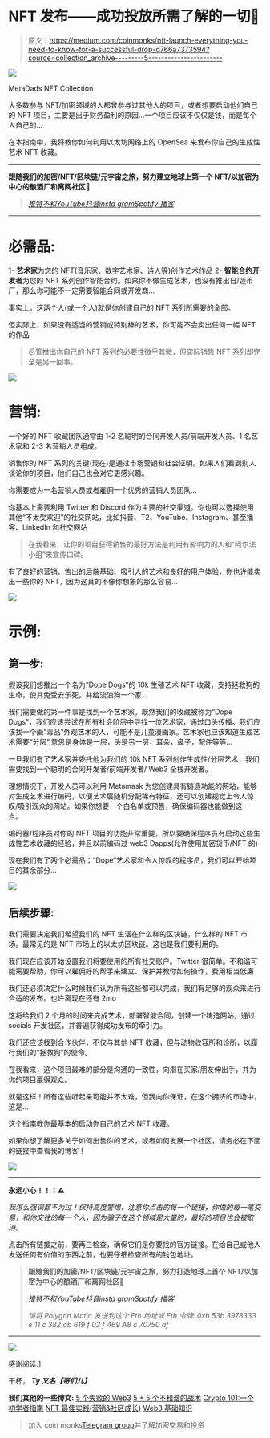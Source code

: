 # NFT 发布——成功投放所需了解的一切🚀

> 原文：<https://medium.com/coinmonks/nft-launch-everything-you-need-to-know-for-a-successful-drop-d766a7373594?source=collection_archive---------5----------------------->

![](img/489c4a2430e455bf6ebfaa3125a1b422.png)

MetaDads NFT Collection

大多数参与 NFT/加密领域的人都曾参与过其他人的项目，或者想要启动他们自己的 NFT 项目，主要是出于财务盈利的原因…一个项目应该不仅仅是钱，而是每个人自己的…

在本指南中，我将教你如何利用以太坊网络上的 OpenSea 来发布你自己的生成性艺术 NFT 收藏。

_______________________________________________________

**跟随我们的加密/NFT/区块链/元宇宙之旅，努力建立地球上第一个 NFT/以加密为中心的酿酒厂和离网社区🌱**

> [*推特*](https://www.twitter.com/metadadsxyz)[*不和*](https://discord.gg/Cv8v2Ert8m)[*YouTube*](https://www.youtube.com/channel/UC7pbtSBs9nRJHK6coMhCR8g)[*抖音*](https://www.tiktok.com/@thedudescrypto)[*insta gram*](https://www.instagram.com/metadadsxyz)[*Spotify 播客*](https://open.spotify.com/episode/5U8vXE9HDAsGbSbebw9p62?si=2rZIigw-Tw2pCxjxmkbYzQ)

________________________________________________________

# 必需品:

1- **艺术家**为您的 NFT(音乐家、数字艺术家、诗人等)创作艺术作品
2- **智能合约开发者**为您的 NFT 系列创作智能合约。如果你不做生成艺术，也没有推出日/造币厂，那么你可能不一定需要智能合同或开发商…

事实上，这两个人(或一个人)就是你创建自己的 NFT 系列所需要的全部。

但实际上，如果没有适当的营销或特别棒的艺术，你可能不会卖出任何一幅 NFT 的作品

> 尽管推出你自己的 NFT 系列的必要性微乎其微，但实际销售 NFT 系列却完全是另一回事。

![](img/f73acde9af838dee17f17061dc27966e.png)

# 营销:

一个好的 NFT 收藏团队通常由 1-2 名聪明的合同开发人员/前端开发人员、1 名艺术家和 2-3 名营销人员组成。

销售你的 NFT 系列的关键(现在)是通过市场营销和社会证明。如果人们看到别人谈论你的项目，他们自己也会对它更感兴趣。

你需要成为一名营销人员或者雇佣一个优秀的营销人员团队…

你基本上需要利用 Twitter 和 Discord 作为主要的社交渠道。你也可以选择使用其他“不太受欢迎”的社交网站，比如抖音、T2、YouTube、Instagram、甚至播客、LinkedIn 和社交网站

> 在我看来，让你的项目获得销售的最好方法是利用有影响力的人和“阿尔法小组”来宣传口碑。

有了良好的营销、售出的后端基础、吸引人的艺术和良好的用户体验，你也许能卖出一些你的 NFT，因为这真的不像你想象的那么容易…

![](img/7bd2100c31a4d25b80afc8cc84b3fc7e.png)

# 示例:

## 第一步:

假设我们想推出一个名为“Dope Dogs”的 10k 生殖艺术 NFT 收藏，支持拯救狗的生命，使其免受安乐死，并给流浪狗一个家…

我们需要做的第一件事是找到一个艺术家。既然我们的收藏被称为“Dope Dogs”，我们应该尝试在所有社会阶层中寻找一位艺术家，通过口头传播。我们应该找一个画“毒品”外观艺术的人，可能不是儿童漫画家。艺术家也应该知道生成艺术需要“分层”,意思是身体是一层，头是另一层，耳朵，鼻子，配件等等…

一旦我们有了艺术家并委托他为我们的 10k NFT 系列创作生成性/分层艺术，我们需要找到一个聪明的合同开发者/前端开发者/ Web3 全栈开发者。

理想情况下，开发人员可以利用 Metamask 为您创建具有铸造功能的网站，能够对生成艺术进行编码，以便艺术层随机分配稀有特征，还可以创建视觉上令人惊叹/吸引观众的网站。如果你想要一个白名单或预售，确保编码器也能做到这一点。

编码器/程序员对你的 NFT 项目的功能非常重要，所以要确保程序员有启动这些生成性艺术收藏的经验，并且以前编码过 web3 Dapps(允许使用加密货币/NFT 的)

现在我们有了两个必需品；“Dope”艺术家和令人惊叹的程序员，我们可以开始项目的其余部分…

![](img/f8b2be5d3b2768482aa62a8ebec3089b.png)

## 后续步骤:

我们需要决定我们希望我们的 NFT 生活在什么样的区块链，什么样的 NFT 市场。最常见的是 NFT 市场上的以太坊区块链。这也是我们要利用的。

我们现在应该开始设置我们将要使用的所有社交账户。Twitter 很简单。不和谐可能需要帮助，你可以雇佣好的帮手来建立、保护并教你如何操作，费用相当低廉

我们还必须决定什么时候我们认为所有这些都可以完成，我们有足够的观众来进行合适的发布。也许离现在还有 2mo

这将给我们 2 个月的时间来完成艺术，部署智能合同，创建一个铸造网站，通过 socials 开发社区，并普遍获得成功发布的牵引力。

我们还应该找到合作伙伴，不仅与其他 NFT 收藏，但与动物收容所和诊所，以履行我们的“拯救狗”的使命。

在我看来，这个项目最难的部分是沟通的一致性，向潜在买家/朋友伸出手，并为你的项目赢得观众。

就是这样！所有这些听起来可能并不太难，但我向你保证，在这个拥挤的市场中，这是…

这个指南教你最基本的启动你自己的艺术 NFT 收藏。

如果你想了解更多关于如何出售你的艺术，或者如何发展一个社区，请务必在下面的链接中查看我的博客！

![](img/0e61d55cc079a4e758c24fd2a87a460c.png)

___________________________________________________________________

**永远小心！！！⚠️**

*我怎么强调都不为过！保持高度警惕，注意你点击的每一个链接，你做的每一笔交易，和你交往的每一个人，因为骗子在这个领域是大量的，最好的项目也会被取消。*

点击所有链接之前，要再三检查，确保它们是你要找的官方链接。在给自己或他人发送任何有价值的东西之前，也要仔细检查所有的钱包地址。

> **跟随我们的加密/NFT/区块链/元宇宙之旅，努力打造地球上首个 NFT/以加密为中心的酿酒厂和离网社区🌱**
> 
> [*推特*](https://www.twitter.com/metadadsxyz)[*不和*](https://discord.gg/Cv8v2Ert8m)[*YouTube*](https://www.youtube.com/channel/UC7pbtSBs9nRJHK6coMhCR8g)[*抖音*](https://www.tiktok.com/@thedudescrypto)[*insta gram*](https://www.instagram.com/metadadsxyz)[*Spotify 播客*](https://open.spotify.com/episode/5U8vXE9HDAsGbSbebw9p62?si=2rZIigw-Tw2pCxjxmkbYzQ)
> 
> *请将 Polygon Matic 发送到这个 Eth 地址或 Eth 令牌:
> 0xb 53b 3978333 e 11 c 382 ab 619 f 02 f 469 A8 c 70750 af*

___________________________________________________________________

![](img/e878a300e54c6c37a4e214d9579ea347.png)

感谢阅读:]

干杯，
***Ty 又名【哥们儿】***

**我们其他的一些博文:**
[5 个失败的 Web3](/coinmonks/5-downfalls-of-web3-cd5dc8ade4fd)
[5 + 5 个不和谐的战术](/coinmonks/5-tips-for-a-better-discord-nft-crypto-edition-ff9b039d0359)
[Crypto 101:一个初学者指南](/coinmonks/crypto-101-a-beginners-guide-345d440bd163)
[NFT 最佳实践(营销&社区成长)](/coinmonks/top-5-nft-best-practices-marketing-and-community-growth-7025e26eb50c)
[Web3 基础知识](/coinmonks/web3-basics-252121357f33)

> 加入 coin monks[Telegram group](https://t.me/joinchat/Trz8jaxd6xEsBI4p)并了解加密交易和投资